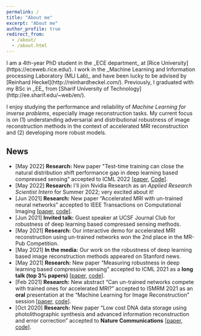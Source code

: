 ```yaml
---
permalink: /
title: "About me"
excerpt: "About me"
author_profile: true
redirect_from: 
  - /about/
  - /about.html
---
```


<p class="text-justify">
I am a 4th-year PhD student in the _ECE department_ at [Rice University](https://eceweb.rice.edu/). I work in the _Machine Learning and Information processing Laboratory (MLI Lab)_ and have been lucky to be advised by [Reinhard Heckel](http://reinhardheckel.com/). 
Previously, I graduated with my BSc in _EE_ from [Sharif University of Technology](http://ee.sharif.edu/~web/en/).</p>

I enjoy studying the performance and reliability of _Machine Learning for inverse problems_, especially image reconstruction tasks. My current focus is on (1) understanding adversarial and distributional robustness of image reconstruction methods in the context of accelerated MRI reconstruction and (2) developing more robust models. 

## News

+ [May 2022] **Research:** New paper "Test-time training can close the natural distribution shift performance gap in deep learning based compressed sensing" accepted to ICML 2022 [[paper](https://arxiv.org/pdf/2204.07204), [Code](https://github.com/MLI-lab/ttt_for_deep_learning_cs)].
+ [May 2022] **Research:** I'll join Nvidia Research as an _Applied Research Scientist Intern_ for Summer 2022; very excited about it!
+ [Jun 2021] **Research:** New paper “Accelerated MRI with un-trained neural networks” accepted to IEEE Transactions on Computational Imaging [[paper](https://arxiv.org/pdf/2007.02471), [code](https://github.com/MLI-lab/ConvDecoder)].
+ [Jun 2021] **Invited talk:** Guest speaker at UCSF Journal Club for robustness of deep learning based compressed sensing methods.
+ [May 2021] **Research:** Our interactive demo for accelerated MRI reconstruction using un-trained networks won the 2nd place in the MR-Pub Competition.
+ [May 2021] **In the media:** Our work on the robustness of deep learning based image reconstruction methods appeared on Stanford news.
+ [May 2021] **Research:** New paper “Measuring robustness in deep learning based compressive sensing” accepted to ICML 2021 as a **long talk (top 3% papers)** [[paper](https://proceedings.mlr.press/v139/darestani21a.html), [code](https://github.com/MLI-lab/Robustness-CS)].
+ [Feb 2021] **Research:** New abstract “Can un-trained networks compete with trained ones for accelerated MRI?” accepted to ISMRM 2021 as an **oral** presentation at the “Machine Learning for Image Reconstruction” session [[paper](https://index.mirasmart.com/ISMRM2021/PDFfiles/0271.html), [code](https://github.com/MLI-lab/ConvDecoder)]. 
+ [Oct 2020] **Research:** New paper “Low cost DNA data storage using photolithographic synthesis and advanced information reconstruction and error correction” accepted to **Nature Communications** [[paper](https://www.nature.com/articles/s41467-020-19148-3), [code](https://github.com/MLI-lab/noisy_dna_data_storage)].

<script type='text/javascript' id='clustrmaps' src='//cdn.clustrmaps.com/map_v2.js?cl=ffffff&w=150&t=n&d=NcLP4mVk13rbqSFKS2RfRdGdeF5152TzEB6AWF_QY58'></script>
